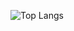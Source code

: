 ![Top Langs](https://github-readme-stats.vercel.app/api/top-langs?username=osmanbal97&locale=en&hide_title=false&layout=compact&card_width=350&langs_count=6&theme=react&hide_border=false&cache_seconds=600&count_private=true)

